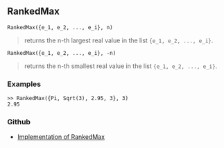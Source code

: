 ## RankedMax

```
RankedMax({e_1, e_2, ..., e_i}, n) 
```

> returns the n-th largest real value in the list `{e_1, e_2, ..., e_i}`.

```
RankedMax({e_1, e_2, ..., e_i}, -n) 
```

> returns the n-th smallest real value in the list `{e_1, e_2, ..., e_i}`.

### Examples


```
>> RankedMax({Pi, Sqrt(3), 2.95, 3}, 3)
2.95
```

### Github

* [Implementation of RankedMax](https://github.com/axkr/symja_android_library/blob/master/symja_android_library/matheclipse-core/src/main/java/org/matheclipse/core/builtin/ListFunctions.java#L5426) 
